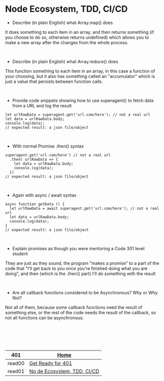 # Node Ecosystem, TDD, CI/CD


* Describe (in plain English) what Array.map() does

It does something to each item in an array, and then returns something (if you choose to do so, otherwise returns undefined) which allows you to make a new array after the changes from the whole process. 

&nbsp;

* Describe (in plain English) what Array.reduce() does

This function something to each item in an array, in this case a function of your choosing, but it also has something called an "accumulator" which is just a value that persists between function calls.

&nbsp;

* Provide code snippets showing how to use superagent() to fetch data from a URL and log the result

```
let urlRawData = superagent.get('url.com/here'); // not a real url
let data = urlRawData.body;
console.log(data); 
// expected result: a json file/object
```

&nbsp;

* With normal Promise .then() syntax


```
superagent.get('url.com/here') // not a real url
  .then( urlRawData => {
    let data = urlRawData.body;
    console.log(data);
  }) 
// expected result: a json file/object
```

&nbsp;

* Again with async / await syntax


```
async function getData () {
  let urlRawData = await superagent.get('url.com/here'); // not a real url
  let data = urlRawData.body;
  console.log(data);  
}
// expected result: a json file/object
```

&nbsp;

* Explain promises as though you were mentoring a Code 301 level student

They are just as they sound, the program "makes a promise" to a part of the code that "I'll get back to you once you're finished doing what you are doing", and then (which is the .then() part) I'll do something with the result

&nbsp;

* Are all callback functions considered to be Asynchronous? Why or Why Not?

Not all of them, because some callback functions need the result of something else, or the rest of the code needs the result of the callback, so not all functions can be asynchronous.
 


<br/><br/> 
<br/><br/> 



|401| [Home](https://suhaib-ersan.github.io/reading-notes/) |
|-|-|
| read00 | [Get Ready for 401](https://suhaib-ersan.github.io/reading-notes/401/read00) |
| read01 | [No de Ecosystem, TDD, CI/CD](https://suhaib-ersan.github.io/reading-notes/401/read01) |